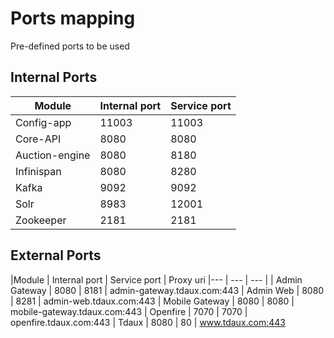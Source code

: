 # Ports mapping
Pre-defined ports to be used

## Internal Ports

|Module | Internal port | Service port |
|--- | --- | --- |
| Config-app | 11003 | 11003 |
| Core-API | 8080 | 8080 |
| Auction-engine | 8080 | 8180 |
| Infinispan | 8080 | 8280 |
| Kafka | 9092 | 9092 |
| Solr | 8983 | 12001 |
| Zookeeper | 2181 | 2181 |


## External Ports

|Module | Internal port | Service port | Proxy uri
|--- | --- | --- |
| Admin Gateway | 8080 | 8181 | admin-gateway.tdaux.com:443
| Admin Web | 8080 | 8281 | admin-web.tdaux.com:443
| Mobile Gateway | 8080 | 8080 | mobile-gateway.tdaux.com:443
| Openfire | 7070 | 7070 | openfire.tdaux.com:443
| Tdaux | 8080 | 80 | www.tdaux.com:443
